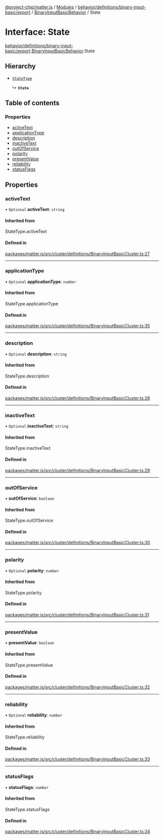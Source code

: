 [@project-chip/matter.js](../README.md) / [Modules](../modules.md) / [behavior/definitions/binary-input-basic/export](../modules/behavior_definitions_binary_input_basic_export.md) / [BinaryInputBasicBehavior](../modules/behavior_definitions_binary_input_basic_export.BinaryInputBasicBehavior.md) / State

# Interface: State

[behavior/definitions/binary-input-basic/export](../modules/behavior_definitions_binary_input_basic_export.md).[BinaryInputBasicBehavior](../modules/behavior_definitions_binary_input_basic_export.BinaryInputBasicBehavior.md).State

## Hierarchy

- [`StateType`](../modules/behavior_definitions_binary_input_basic_export._internal_.md#statetype)

  ↳ **`State`**

## Table of contents

### Properties

- [activeText](behavior_definitions_binary_input_basic_export.BinaryInputBasicBehavior.State.md#activetext)
- [applicationType](behavior_definitions_binary_input_basic_export.BinaryInputBasicBehavior.State.md#applicationtype)
- [description](behavior_definitions_binary_input_basic_export.BinaryInputBasicBehavior.State.md#description)
- [inactiveText](behavior_definitions_binary_input_basic_export.BinaryInputBasicBehavior.State.md#inactivetext)
- [outOfService](behavior_definitions_binary_input_basic_export.BinaryInputBasicBehavior.State.md#outofservice)
- [polarity](behavior_definitions_binary_input_basic_export.BinaryInputBasicBehavior.State.md#polarity)
- [presentValue](behavior_definitions_binary_input_basic_export.BinaryInputBasicBehavior.State.md#presentvalue)
- [reliability](behavior_definitions_binary_input_basic_export.BinaryInputBasicBehavior.State.md#reliability)
- [statusFlags](behavior_definitions_binary_input_basic_export.BinaryInputBasicBehavior.State.md#statusflags)

## Properties

### activeText

• `Optional` **activeText**: `string`

#### Inherited from

StateType.activeText

#### Defined in

[packages/matter.js/src/cluster/definitions/BinaryInputBasicCluster.ts:27](https://github.com/project-chip/matter.js/blob/3adaded6/packages/matter.js/src/cluster/definitions/BinaryInputBasicCluster.ts#L27)

___

### applicationType

• `Optional` **applicationType**: `number`

#### Inherited from

StateType.applicationType

#### Defined in

[packages/matter.js/src/cluster/definitions/BinaryInputBasicCluster.ts:35](https://github.com/project-chip/matter.js/blob/3adaded6/packages/matter.js/src/cluster/definitions/BinaryInputBasicCluster.ts#L35)

___

### description

• `Optional` **description**: `string`

#### Inherited from

StateType.description

#### Defined in

[packages/matter.js/src/cluster/definitions/BinaryInputBasicCluster.ts:28](https://github.com/project-chip/matter.js/blob/3adaded6/packages/matter.js/src/cluster/definitions/BinaryInputBasicCluster.ts#L28)

___

### inactiveText

• `Optional` **inactiveText**: `string`

#### Inherited from

StateType.inactiveText

#### Defined in

[packages/matter.js/src/cluster/definitions/BinaryInputBasicCluster.ts:29](https://github.com/project-chip/matter.js/blob/3adaded6/packages/matter.js/src/cluster/definitions/BinaryInputBasicCluster.ts#L29)

___

### outOfService

• **outOfService**: `boolean`

#### Inherited from

StateType.outOfService

#### Defined in

[packages/matter.js/src/cluster/definitions/BinaryInputBasicCluster.ts:30](https://github.com/project-chip/matter.js/blob/3adaded6/packages/matter.js/src/cluster/definitions/BinaryInputBasicCluster.ts#L30)

___

### polarity

• `Optional` **polarity**: `number`

#### Inherited from

StateType.polarity

#### Defined in

[packages/matter.js/src/cluster/definitions/BinaryInputBasicCluster.ts:31](https://github.com/project-chip/matter.js/blob/3adaded6/packages/matter.js/src/cluster/definitions/BinaryInputBasicCluster.ts#L31)

___

### presentValue

• **presentValue**: `boolean`

#### Inherited from

StateType.presentValue

#### Defined in

[packages/matter.js/src/cluster/definitions/BinaryInputBasicCluster.ts:32](https://github.com/project-chip/matter.js/blob/3adaded6/packages/matter.js/src/cluster/definitions/BinaryInputBasicCluster.ts#L32)

___

### reliability

• `Optional` **reliability**: `number`

#### Inherited from

StateType.reliability

#### Defined in

[packages/matter.js/src/cluster/definitions/BinaryInputBasicCluster.ts:33](https://github.com/project-chip/matter.js/blob/3adaded6/packages/matter.js/src/cluster/definitions/BinaryInputBasicCluster.ts#L33)

___

### statusFlags

• **statusFlags**: `number`

#### Inherited from

StateType.statusFlags

#### Defined in

[packages/matter.js/src/cluster/definitions/BinaryInputBasicCluster.ts:34](https://github.com/project-chip/matter.js/blob/3adaded6/packages/matter.js/src/cluster/definitions/BinaryInputBasicCluster.ts#L34)
